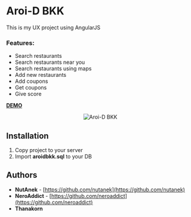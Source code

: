 # Aroi-D BKK

This is my UX project using AngularJS

### Features:
* Search restaurants
* Search restaurants near you
* Search restaurants using maps
* Add new restaurants
* Add coupons
* Get coupons
* Give score

[**DEMO**](https://indytheme.com/aroidbkk/)

<p align="center">
    <img src="https://user-images.githubusercontent.com/26755833/33793817-90f3401a-dcf1-11e7-96e5-9bc7773fa7b0.jpg" alt="Aroi-D BKK"/>
</p>

## Installation
1. Copy project to your server
2. Import **aroidbkk.sql** to your DB

## Authors

* **NutAnek** -  [https://github.com/nutanek](https://github.com/nutanek)
* **NeroAddict** -  [https://github.com/neroaddict](https://github.com/neroaddict)
* **Thanakorn**